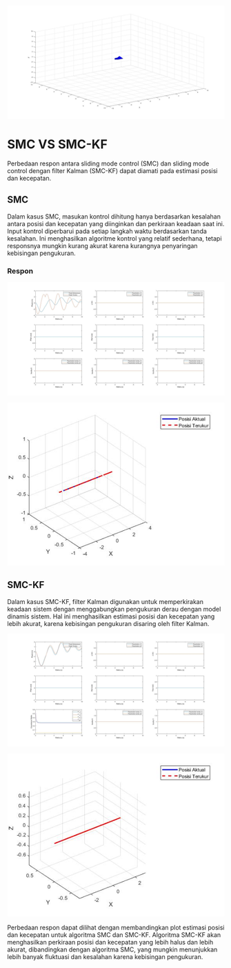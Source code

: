 ![SMC](https://github.com/khulqu15/smc_drone/blob/master/matlab/image/drone.jpg?raw=true)

# SMC VS SMC-KF
Perbedaan respon antara sliding mode control (SMC) dan sliding mode control dengan filter Kalman (SMC-KF) dapat diamati pada estimasi posisi dan kecepatan.

## SMC

Dalam kasus SMC, masukan kontrol dihitung hanya berdasarkan kesalahan antara posisi dan kecepatan yang diinginkan dan perkiraan keadaan saat ini. Input kontrol diperbarui pada setiap langkah waktu berdasarkan tanda kesalahan. Ini menghasilkan algoritme kontrol yang relatif sederhana, tetapi responsnya mungkin kurang akurat karena kurangnya penyaringan kebisingan pengukuran.

### Respon

![SMC](https://github.com/khulqu15/smc_drone/blob/master/matlab/image/smc.jpg?raw=true)

![SMC](https://github.com/khulqu15/smc_drone/blob/master/matlab/image/smcplot.jpg?raw=true)

## SMC-KF

Dalam kasus SMC-KF, filter Kalman digunakan untuk memperkirakan keadaan sistem dengan menggabungkan pengukuran derau dengan model dinamis sistem. Hal ini menghasilkan estimasi posisi dan kecepatan yang lebih akurat, karena kebisingan pengukuran disaring oleh filter Kalman.

![SMCKF](https://github.com/khulqu15/smc_drone/blob/master/matlab/image/smckf.jpg?raw=true)

![SMCKF](https://github.com/khulqu15/smc_drone/blob/master/matlab/image/smckfplot.jpg?raw=true)

Perbedaan respon dapat dilihat dengan membandingkan plot estimasi posisi dan kecepatan untuk algoritma SMC dan SMC-KF. Algoritma SMC-KF akan menghasilkan perkiraan posisi dan kecepatan yang lebih halus dan lebih akurat, dibandingkan dengan algoritma SMC, yang mungkin menunjukkan lebih banyak fluktuasi dan kesalahan karena kebisingan pengukuran.